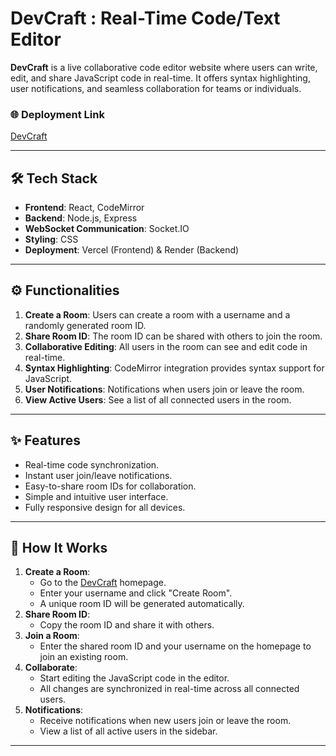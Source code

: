 # DevCraft : Real-Time Code/Text Editor

**DevCraft** is a live collaborative code editor website where users can write, edit, and share JavaScript code in real-time. It offers syntax highlighting, user notifications, and seamless collaboration for teams or individuals.

### 🌐 Deployment Link
[DevCraft](https://devcraft.aradhya.site)

---

## 🛠️ Tech Stack
- **Frontend**: React, CodeMirror
- **Backend**: Node.js, Express
- **WebSocket Communication**: Socket.IO
- **Styling**: CSS
- **Deployment**: Vercel (Frontend) & Render (Backend)

---

## ⚙️ Functionalities
1. **Create a Room**: Users can create a room with a username and a randomly generated room ID.
2. **Share Room ID**: The room ID can be shared with others to join the room.
3. **Collaborative Editing**: All users in the room can see and edit code in real-time.
4. **Syntax Highlighting**: CodeMirror integration provides syntax support for JavaScript.
5. **User Notifications**: Notifications when users join or leave the room.
6. **View Active Users**: See a list of all connected users in the room.

---

## ✨ Features
- Real-time code synchronization.
- Instant user join/leave notifications.
- Easy-to-share room IDs for collaboration.
- Simple and intuitive user interface.
- Fully responsive design for all devices.

---

## 🚀 How It Works
1. **Create a Room**:
   - Go to the [DevCraft](https://devcraft.aradhya.site) homepage.
   - Enter your username and click "Create Room".
   - A unique room ID will be generated automatically.
2. **Share Room ID**:
   - Copy the room ID and share it with others.
3. **Join a Room**:
   - Enter the shared room ID and your username on the homepage to join an existing room.
4. **Collaborate**:
   - Start editing the JavaScript code in the editor.
   - All changes are synchronized in real-time across all connected users.
5. **Notifications**:
   - Receive notifications when new users join or leave the room.
   - View a list of all active users in the sidebar.

---
